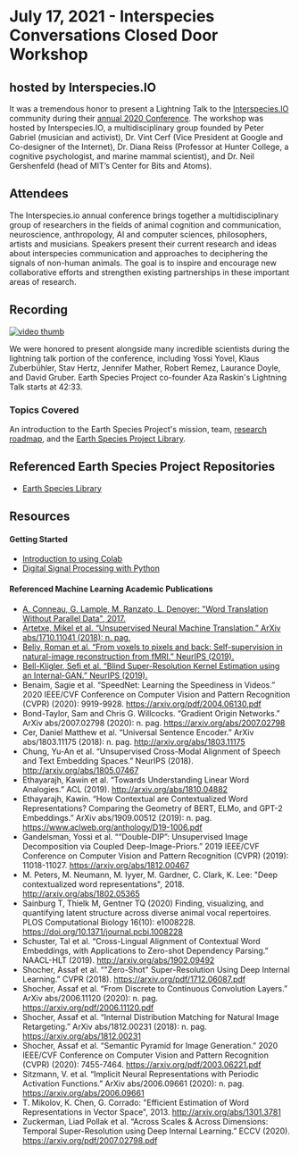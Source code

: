 # July 17, 2021 - Interspecies Conversations Closed Door Workshop 

## hosted by Interspecies.IO

It was a tremendous honor to present a Lightning Talk to the [Interspecies.IO](https://interspecies.io/) community during their [annual 2020 Conference](https://www.interspecies.io/conferences/workshop-2020). The workshop was hosted by Interspecies.IO, a multidisciplinary group founded by Peter Gabriel (musician and activist), Dr. Vint Cerf (Vice President at Google and Co-designer of the Internet), Dr. Diana Reiss (Professor at Hunter College, a cognitive psychologist, and marine mammal scientist), and Dr. Neil Gershenfeld (head of MIT’s Center for Bits and Atoms).

## Attendees

The Interspecies.io annual conference brings together a multidisciplinary group of researchers in the fields of animal cognition and communication, neuroscience, anthropology, AI and computer sciences, philosophers, artists and musicians. Speakers present their current research and ideas about interspecies communication and approaches to deciphering the signals of non-human animals. The goal is to inspire and encourage new collaborative efforts and strengthen existing partnerships in these important areas of research. 

## Recording
[![video thumb](https://imgur.com/n1VFCH8.gif)](https://archive.org/details/interspecies-i-o-lightning-talks-439400617)

We were honored to present alongside many incredible scientists during the lightning talk portion of the conference, including Yossi Yovel, Klaus Zuberbühler, Stav Hertz, Jennifer Mather, Robert Remez, Laurance Doyle, and David Gruber. 
Earth Species Project co-founder Aza Raskin's Lightning Talk starts at 42:33. 

### Topics Covered
An introduction to the Earth Species Project's mission, team, [research roadmap](https://github.com/earthspecies/project), and the [Earth Species Project Library](https://github.com/earthspecies/library).  

## Referenced Earth Species Project Repositories 
 
- [Earth Species Library](https://github.com/earthspecies/library)

## Resources

#### Getting Started
- [Introduction to using Colab](https://colab.research.google.com/notebooks/intro.ipynb)
- [Digital Signal Processing with Python](https://github.com/earthspecies/intro-to-DSP-with-python)

#### Referenced Machine Learning Academic Publications 
- [A. Conneau, G. Lample, M. Ranzato, L. Denoyer: "Word Translation Without Parallel Data", 2017.](http://arxiv.org/abs/1710.04087) 
- [Artetxe, Mikel et al. “Unsupervised Neural Machine Translation.” ArXiv abs/1710.11041 (2018): n. pag.](http://arxiv.org/abs/1710.11041)
- [Beliy, Roman et al. “From voxels to pixels and back: Self-supervision in natural-image reconstruction from fMRI.” NeurIPS (2019).](https://arxiv.org/abs/1907.02431) 
- [Bell-Kligler, Sefi et al. “Blind Super-Resolution Kernel Estimation using an Internal-GAN.” NeurIPS (2019).](https://arxiv.org/abs/1909.06581)
- Benaim, Sagie et al. “SpeedNet: Learning the Speediness in Videos.” 2020 IEEE/CVF Conference on Computer Vision and Pattern Recognition (CVPR) (2020): 9919-9928. https://arxiv.org/pdf/2004.06130.pdf
- Bond-Taylor, Sam and Chris G. Willcocks. “Gradient Origin Networks.” ArXiv abs/2007.02798 (2020): n. pag. https://arxiv.org/abs/2007.02798
- Cer, Daniel Matthew et al. “Universal Sentence Encoder.” ArXiv abs/1803.11175 (2018): n. pag. http://arxiv.org/abs/1803.11175
- Chung, Yu-An et al. “Unsupervised Cross-Modal Alignment of Speech and Text Embedding Spaces.” NeurIPS (2018). http://arxiv.org/abs/1805.07467
- Ethayarajh, Kawin et al. “Towards Understanding Linear Word Analogies.” ACL (2019). http://arxiv.org/abs/1810.04882
- Ethayarajh, Kawin. “How Contextual are Contextualized Word Representations? Comparing the Geometry of BERT, ELMo, and GPT-2 Embeddings.” ArXiv abs/1909.00512 (2019): n. pag. https://www.aclweb.org/anthology/D19-1006.pdf
- Gandelsman, Yossi et al. ““Double-DIP”: Unsupervised Image Decomposition via Coupled Deep-Image-Priors.” 2019 IEEE/CVF Conference on Computer Vision and Pattern Recognition (CVPR) (2019): 11018-11027. https://arxiv.org/abs/1812.00467
- M. Peters, M. Neumann, M. Iyyer, M. Gardner, C. Clark, K. Lee: "Deep contextualized word representations", 2018. http://arxiv.org/abs/1802.05365
- Sainburg T, Thielk M, Gentner TQ (2020) Finding, visualizing, and quantifying latent structure across diverse animal vocal repertoires. PLOS Computational Biology 16(10): e1008228. https://doi.org/10.1371/journal.pcbi.1008228
- Schuster, Tal et al. “Cross-Lingual Alignment of Contextual Word Embeddings, with Applications to Zero-shot Dependency Parsing.” NAACL-HLT (2019). http://arxiv.org/abs/1902.09492
- Shocher, Assaf et al. “"Zero-Shot" Super-Resolution Using Deep Internal Learning.” CVPR (2018). https://arxiv.org/pdf/1712.06087.pdf
- Shocher, Assaf et al. “From Discrete to Continuous Convolution Layers.” ArXiv abs/2006.11120 (2020): n. pag. https://arxiv.org/pdf/2006.11120.pdf
- Shocher, Assaf et al. “Internal Distribution Matching for Natural Image Retargeting.” ArXiv abs/1812.00231 (2018): n. pag. https://arxiv.org/abs/1812.00231
- Shocher, Assaf et al. “Semantic Pyramid for Image Generation.” 2020 IEEE/CVF Conference on Computer Vision and Pattern Recognition (CVPR) (2020): 7455-7464. https://arxiv.org/pdf/2003.06221.pdf
- Sitzmann, V. et al. “Implicit Neural Representations with Periodic Activation Functions.” ArXiv abs/2006.09661 (2020): n. pag. https://arxiv.org/abs/2006.09661
- T. Mikolov, K. Chen, G. Corrado: "Efficient Estimation of Word Representations in Vector Space", 2013. http://arxiv.org/abs/1301.3781
- Zuckerman, Liad Pollak et al. “Across Scales \& Across Dimensions: Temporal Super-Resolution using Deep Internal Learning.” ECCV (2020). https://arxiv.org/pdf/2007.02798.pdf
